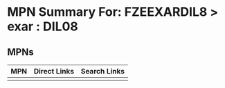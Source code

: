 



# MPN Summary For: FZEEXARDIL8 > exar : DIL08

## MPNs
  

|MPN|Direct Links|Search Links|
| :--- | :--- | :--- |
||||

